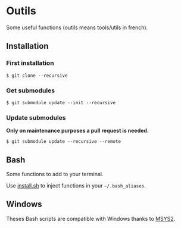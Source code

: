 # Outils

Some useful functions (outils means tools/utils in french).

## Installation

### First installation

```
$ git clone --recursive
```

### Get submodules

```
$ git submodule update --init --recursive
```

### Update submodules

**Only on maintenance purposes a pull request is needed.**

```
$ git submodule update --recursive --remote
```

## Bash

Some functions to add to your terminal.

Use [install.sh](./install.sh) to inject functions in your `~/.bash_aliases`.

## Windows

Theses Bash scripts are compatible with Windows thanks to [MSYS2](https://www.msys2.org/).
